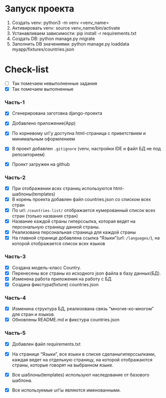 # Запуск проекта
1. Создать venv: python3 -m venv <venv_name>
2. Активировать venv: source venv_name/bin/activate
3. Устанавливаем зависимости: pip install -r requirements.txt
4. Создать DB: python manage.py migrate
5. Заполнить DB значениями: python manage.py loaddata myapp/fixtures/countries.json

# Check-list
- [ ] Так помечаем невыполненные задания
- [x] Так помечаем выполненные

### Часть-1
- [x] Сгенерирована заготовка django-проекта
- [x] Добавлено приложение(App)
- [x] По корневому url'у доступна html-страница с приветствием и минимальным оформлением
- [x] В проект добавлен `.gitignore` (venv, настройки IDE и файл БД не под репозиторием)
- [x] Проект загружен на github


### Часть-2
- [x] При отображении всех страниц используются html-шаблоны(templates)
- [x] В корень проекта добавлен файл countries.json со списком всех стран
- [x] По url: `/countries-list/` отображается нумерованный список всех стран (только названия стран)
- [x] Название каждой страны гиперссылка, которая ведет на персональную страницу данной страны.
- [x] Реализована персональная страница для каждой страны
- [x] На главной странице добавлена ссылка “Языки”(url: `/languages/`), на которой отображается список всех языков

### Часть-3
- [x] Создана модель-класс Country.
- [x] Перенесены все страны из исходного json файла в базу данных(БД).
- [x] Изменена работа приложения на работу с БД
- [x] Создана фикстура(fixture) countries.json

### Часть-4
- [x] Изменина структура БД, реализована связь “многие-ко-многом” для стран и языков.
- [x] Обновлены README.md и фикстура countries.json

### Часть-5
- [x] Добавлен файл requirements.txt
- [x] На странице “Языки”, все языки в списке сделаныгиперссылками, каждая ведет на отдельную страницу,
      на которой отображаются страны, которые говорят на выбранном языке.
- [x] Все шаблоны(templates) используют наследование от базового шаблона.
- [x] Все используемые url’ы являются именованными.

